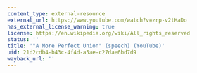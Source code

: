 ```yaml
---
content_type: external-resource
external_url: https://www.youtube.com/watch?v=zrp-v2tHaDo
has_external_license_warning: true
license: https://en.wikipedia.org/wiki/All_rights_reserved
status: ''
title: '"A More Perfect Union" (speech) (YouTube)'
uid: 21d2cdb4-b43c-4f4d-a5ae-c27dae6bd7d9
wayback_url: ''
---
```

